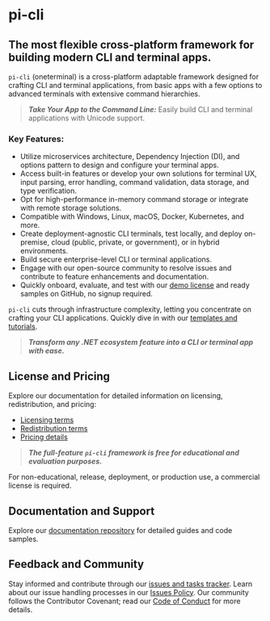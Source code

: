 # pi-cli
## The most flexible cross-platform framework for building modern CLI and terminal apps.

`pi-cli` (oneterminal) is a cross-platform adaptable framework designed for crafting CLI and terminal applications, from basic apps with a few options to advanced terminals with extensive command hierarchies.

> ***Take Your App to the Command Line:*** Easily build CLI and terminal applications with Unicode support.

### **Key Features**:
- Utilize microservices architecture, Dependency Injection (DI), and options pattern to design and configure your terminal apps.
- Access built-in features or develop your own solutions for terminal UX, input parsing, error handling, command validation, data storage, and type verification.
- Opt for high-performance in-memory command storage or integrate with remote storage solutions.
- Compatible with Windows, Linux, macOS, Docker, Kubernetes, and more.
- Create deployment-agnostic CLI terminals, test locally, and deploy on-premise, cloud (public, private, or government), or in hybrid environments.
- Build secure enterprise-level CLI or terminal applications.
- Engage with our open-source community to resolve issues and contribute to feature enhancements and documentation.
- Quickly onboard, evaluate, and test with our [demo license](https://docs.perpetualintelligence.com/articles/pi-demo/intro.html) and ready samples on GitHub, no signup required.

`pi-cli` cuts through infrastructure complexity, letting you concentrate on crafting your CLI applications. Quickly dive in with our [templates and tutorials](https://github.com/perpetualintelligence/docs/tree/main/samples/templates/pi-cli).

> ***Transform any .NET ecosystem feature into a CLI or terminal app with ease.***

## License and Pricing
Explore our documentation for detailed information on licensing, redistribution, and pricing:
- [Licensing terms](https://terms.perpetualintelligence.com/articles/licensing.html)
- [Redistribution terms](https://terms.perpetualintelligence.com/articles/redistribution.html)
- [Pricing details](https://www.perpetualintelligence.com/products/picli#pricing)

> ***The full-feature `pi-cli` framework is free for educational and evaluation purposes.***

For non-educational, release, deployment, or production use, a commercial license is required.

## Documentation and Support
Explore our [documentation repository](https://github.com/perpetualintelligence/docs) for detailed guides and code samples.

## Feedback and Community
Stay informed and contribute through our [issues and tasks tracker](https://github.com/perpetualintelligence/cli/issues). Learn about our issue handling processes in our [Issues Policy](https://terms.perpetualintelligence.com/articles/issues-policy.html). Our community follows the Contributor Covenant; read our [Code of Conduct](https://terms.perpetualintelligence.com/articles/CODE_OF_CONDUCT.html) for more details.
